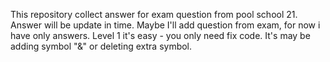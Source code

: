 This repository collect answer for exam question from pool school 21. Answer will be update in time. Maybe I'll add question from exam, for now i have only answers.
Level 1 it's easy - you only need fix code. It's may be adding symbol "&" or deleting extra symbol.
